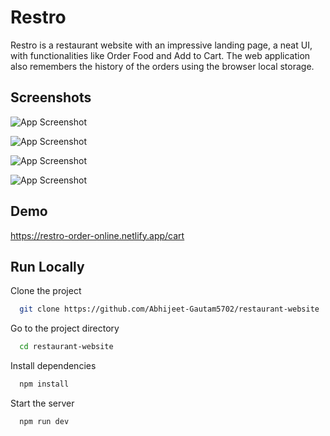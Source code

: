 
# Restro
Restro is a restaurant website with an impressive landing page, a neat UI, with functionalities like Order Food and Add to Cart. The web application also remembers the history of the orders using the browser local storage.





## Screenshots

![App Screenshot](https://i.postimg.cc/Z57cVfTg/Screen-Capture-032-Restro-Order-Online-restro-order-online-netlify-app.jpg)  

![App Screenshot](https://i.postimg.cc/1t6rRsph/Screen-Capture-033-Restro-Order-Online-restro-order-online-netlify-app.jpg)  

![App Screenshot](https://i.postimg.cc/43Y1Mzy3/Screen-Capture-034-Restro-Order-Online-restro-order-online-netlify-app.jpg)  

![App Screenshot](https://i.postimg.cc/pd3Btp5J/Screen-Capture-035-Restro-Order-Online-restro-order-online-netlify-app.jpg) 











## Demo
https://restro-order-online.netlify.app/cart


## Run Locally

Clone the project

```bash
  git clone https://github.com/Abhijeet-Gautam5702/restaurant-website
```

Go to the project directory

```bash
  cd restaurant-website
```

Install dependencies

```bash
  npm install
```

Start the server

```bash
  npm run dev
```

